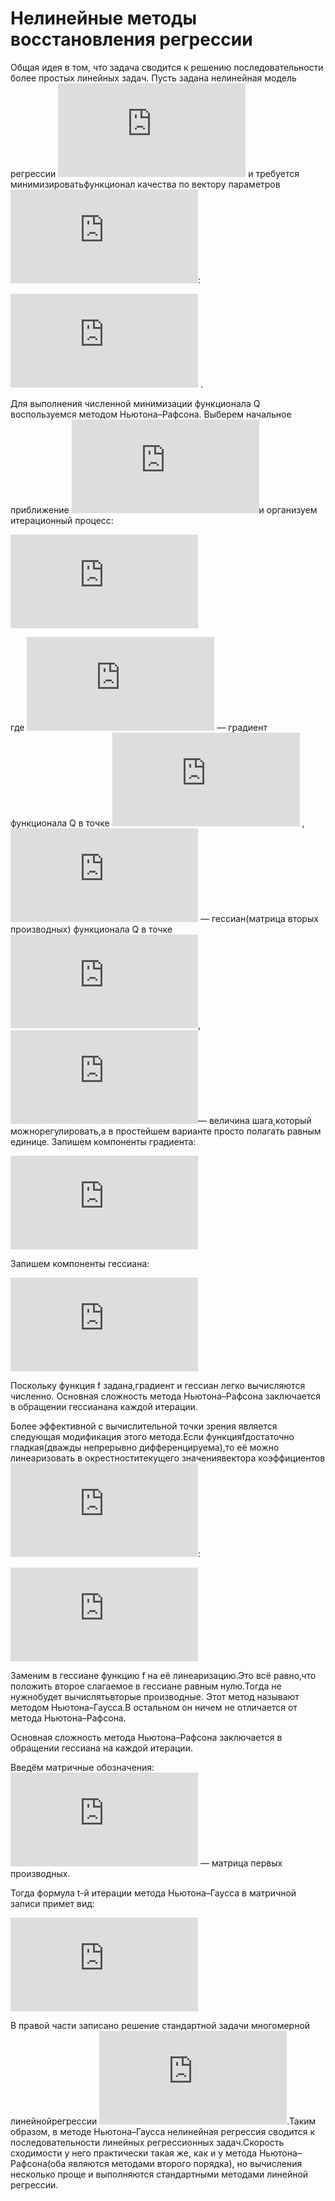 # Нелинейные методы восстановления регрессии
Общая идея в том, что задача сводится к решению последовательности более простых линейных задач.
Пусть задана нелинейная модель регрессии ![](https://latex.codecogs.com/gif.latex?f%28x%2C%5Calpha%29) и требуется минимизироватьфункционал качества по вектору параметров ![](https://latex.codecogs.com/gif.latex?%5Calpha%5Csubset%5Cmathbb%7BR%7D%5Ep):

![](https://latex.codecogs.com/gif.latex?Q%28%5Calpha%2CX%5El%29%3D%5Csum_%7Bi%3D1%7D%5El%28f%28x_i%2C%5Calpha%29-y_i%29%5E2) .

Для выполнения численной минимизации функционала Q воспользуемся методом Ньютона–Рафсона. Выберем начальное приближение ![](https://latex.codecogs.com/gif.latex?%5Calpha%5E0%3D%5C%7B%5Calpha_1%5E0%2C...%2C%5Calpha_p%5E0%20%5C%7D)и организуем итерационный процесс:

![](https://latex.codecogs.com/gif.latex?%5Calpha%5E%7Bt&plus;1%7D%3A%3D%5Calpha%5Et%20-%20h_t%28Q%27%27%28%5Calpha%5Et%29%29%5E%7B-1%7DQ%27%28%5Calpha%5Et%29%2C)

где ![](https://latex.codecogs.com/gif.latex?Q%27%28%5Calpha%5Et%29) — градиент функционала Q в точке ![](https://latex.codecogs.com/gif.latex?%5Calpha%5Et) ,![](https://latex.codecogs.com/gif.latex?Q%27%27%28%5Calpha%5Et%29)  — гессиан(матрица вторых производных) функционала Q в точке ![](https://latex.codecogs.com/gif.latex?%5Calpha%5Et),![](https://latex.codecogs.com/gif.latex?h_t)— величина шага,который можнорегулировать,а в простейшем варианте просто полагать равным единице.
  Запишем компоненты градиента:
  
  ![](https://latex.codecogs.com/gif.latex?%5Cfrac%7B%5Cpartial%20%7D%7B%5Cpartial%20%5Calpha_j%20%7DQ%28%5Calpha%29%3D2%5Csum%20_%7Bi%3D1%7D%5El%28f%28x_i%2C%5Calpha%20%29-y_i%29%5Cfrac%7B%5Cpartial%20f%7D%7B%5Cpartial%20%5Calpha%20_j%7D%28x_i%2C%5Calpha%29)

Запишем компоненты гессиана:

![](https://latex.codecogs.com/gif.latex?%5Cfrac%7B%5Cpartial%5E2%20%7D%7B%5Cpartial%20%5Calpha_j%5Cpartial%20%5Calpha%20_k%20%7DQ%28%5Calpha%29%3D2%5Csum%20_%7Bi%3D1%7D%5El%5Cfrac%7B%5Cpartial%20f%7D%7B%5Cpartial%20%5Calpha_j%7D%28x_i%2C%5Calpha%20%29%5Cfrac%7B%5Cpartial%20f%7D%7B%5Cpartial%20%5Calpha%20_k%7D%28x_i%2C%5Calpha%20%29-2%5Csum%20_%7Bi%3D1%7D%5El%28f%28x_i%2C%5Calpha%20%29-y_i%29%5Cfrac%7B%5Cpartial%5E2%20f%20%7D%7B%5Cpartial%20%5Calpha_j%5Cpartial%20%5Calpha%20_k%20%7D%28x_i%2C%5Calpha%20%29)


Поскольку функция f задана,градиент и гессиан легко вычисляются численно. Основная сложность метода Ньютона–Рафсона заключается в обращении гессианана каждой итерации.

Более эффективной с вычислительной точки зрения является следующая модификация этого метода.Если функцияfдостаточно гладкая(дважды непрерывно дифференцируема),то её можно линеаризовать в окрестноститекущего значениявектора коэффициентов ![](https://latex.codecogs.com/gif.latex?%5Calpha%20_t):

![](https://latex.codecogs.com/gif.latex?f%28x_i%2C%5Calpha%20%29%3D%20f%28x_i%2C%5Calpha%5Et%29&plus;%5Csum_%7Bj%3D1%7D%5Ep%5Cfrac%7B%5Cpartial%20f%7D%7B%5Cpartial%20%5Calpha%20_j%7D%28x_i%2C%5Calpha_j%29%28%5Calpha_j-%5Calpha_j%5Et%29)

Заменим в гессиане функцию f на её линеаризацию.Это всё равно,что положить второе слагаемое в гессиане равным нулю.Тогда не нужнобудет вычислятьвторые производные. Этот метод называют методом Ньютона–Гаусса.В остальном он ничем не отличается от метода Ньютона–Рафсона.

Основная сложность метода Ньютона–Рафсона заключается в обращении гессиана на каждой итерации.

Введём матричные обозначения: ![](https://latex.codecogs.com/gif.latex?F_t%3D%28%5Cfrac%7B%5Cpartial%20f%7D%7B%5Cpartial%20%5Calpha%20_j%20%7D%28x_i%2C%5Calpha%20%5Et%29%20%29%5E%7Bj%3D1%2Cp%7D_%7Bi%3D1%2Cl%7D) — матрица первых производных.

Тогда формула t-й итерации метода Ньютона–Гаусса в матричной записи примет вид:

![](https://latex.codecogs.com/gif.latex?%5Calpha%20%5E%7Bt&plus;1%7D%3A%3D%5Calpha%20%5Et-h_t%28F%5ET_tF_t%29%5E%7B-1%7DF%5ET_t%28f%5Et-y%29)

В правой части записано решение стандартной задачи многомерной линейнойрегрессии ![](https://latex.codecogs.com/gif.latex?%7C%7CF_t%5Cdelta%20-%28f%5Et-i%29%7C%7C%5E2%5Crightarrow%20%5Cunderset%7B%5Cdelta%7D%7Bmin%7D).Таким образом, в методе Ньютона–Гаусса нелинейная регрессия сводится к последовательности линейных регрессионных задач.Скорость сходимости у него практически такая же, как и у метода Ньютона–Рафсона(оба являются методами второго порядка), но вычисления несколько проще и выполняются стандартными методами линейной регрессии.
